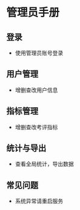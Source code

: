 # 管理员手册

## 登录
- 使用管理员账号登录

## 用户管理
- 增删查改用户信息

## 指标管理
- 增删查改考评指标

## 统计与导出
- 查看全局统计，导出数据

## 常见问题
- 系统异常请重启服务 